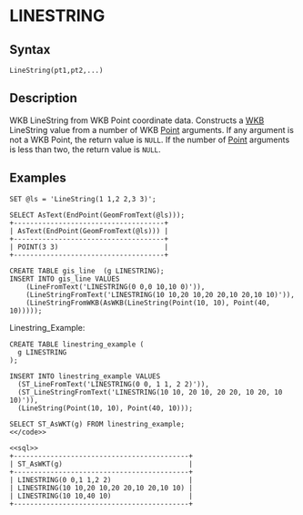 
# LINESTRING

## Syntax


```
LineString(pt1,pt2,...)
```

## Description


WKB LineString from WKB Point coordinate data.
Constructs a [WKB](../wkb/wkb-polyfromwkb.md) LineString value from a number of WKB [Point](point.md) arguments. If any argument is not a WKB Point, the return value is
`NULL`. If the number of [Point](point.md) arguments is less than two, the return value is `NULL`.


## Examples


```
SET @ls = 'LineString(1 1,2 2,3 3)';

SELECT AsText(EndPoint(GeomFromText(@ls)));
+-------------------------------------+
| AsText(EndPoint(GeomFromText(@ls))) |
+-------------------------------------+
| POINT(3 3)                          |
+-------------------------------------+

CREATE TABLE gis_line  (g LINESTRING);
INSERT INTO gis_line VALUES
    (LineFromText('LINESTRING(0 0,0 10,10 0)')),
    (LineStringFromText('LINESTRING(10 10,20 10,20 20,10 20,10 10)')),
    (LineStringFromWKB(AsWKB(LineString(Point(10, 10), Point(40, 10)))));
```

Linestring_Example:


```
CREATE TABLE linestring_example (
  g LINESTRING
);
```

```
INSERT INTO linestring_example VALUES
  (ST_LineFromText('LINESTRING(0 0, 1 1, 2 2)')),
  (ST_LineStringFromText('LINESTRING(10 10, 20 10, 20 20, 10 20, 10 10)')),
  (LineString(Point(10, 10), Point(40, 10)));
```

```
SELECT ST_AsWKT(g) FROM linestring_example;
<</code>>

<<sql>>
+-------------------------------------------+
| ST_AsWKT(g)                               |
+-------------------------------------------+
| LINESTRING(0 0,1 1,2 2)                   |
| LINESTRING(10 10,20 10,20 20,10 20,10 10) |
| LINESTRING(10 10,40 10)                   |
+-------------------------------------------+
```
